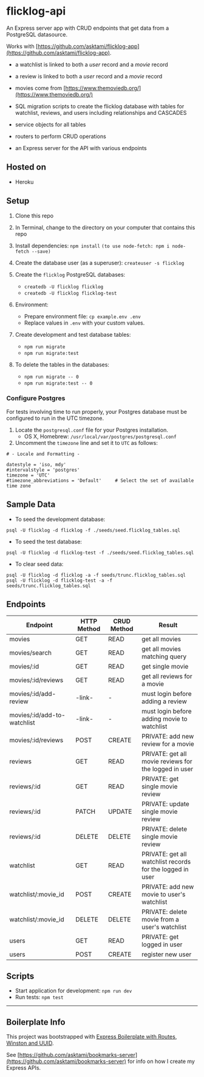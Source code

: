 # flicklog-api

An Express server app with CRUD endpoints that get data from a PostgreSQL datasource.

Works with [https://github.com/asktami/flicklog-app](https://github.com/asktami/flicklog-app).

- a watchlist is linked to both a _user_ record and a _movie_ record

- a review is linked to both a _user_ record and a _movie_ record

- movies come from [https://www.themoviedb.org/](https://www.themoviedb.org/)

- SQL migration scripts to create the flicklog database with tables for watchlist, reviews, and users including relationships and CASCADES

- service objects for all tables

- routers to perform CRUD operations

- an Express server for the API with various endpoints

## Hosted on

- Heroku

## Setup

1. Clone this repo
2. In Terminal, change to the directory on your computer that contains this repo
3. Install dependencies: `npm install`
   `(to use node-fetch: npm i node-fetch --save)`

4. Create the database user (as a superuser): `createuser -s flicklog`

5. Create the `flicklog` PostgreSQL databases:

   - `createdb -U flicklog flicklog`
   - `createdb -U flicklog flicklog-test`

6. Environment:

   - Prepare environment file: `cp example.env .env`
   - Replace values in `.env` with your custom values.

7. Create development and test database tables:

   - `npm run migrate`
   - `npm run migrate:test`

8. To delete the tables in the databases:
   - `npm run migrate -- 0`
   - `npm run migrate:test -- 0`

### Configure Postgres

For tests involving time to run properly, your Postgres database must be configured to run in the UTC timezone.

1. Locate the `postgresql.conf` file for your Postgres installation.
   - OS X, Homebrew: `/usr/local/var/postgres/postgresql.conf`
2. Uncomment the `timezone` line and set it to `UTC` as follows:

```
# - Locale and Formatting -

datestyle = 'iso, mdy'
#intervalstyle = 'postgres'
timezone = 'UTC'
#timezone_abbreviations = 'Default'     # Select the set of available time zone
```

## Sample Data

- To seed the development database:

```
psql -U flicklog -d flicklog -f ./seeds/seed.flicklog_tables.sql
```

- To seed the test database:

```
psql -U flicklog -d flicklog-test -f ./seeds/seed.flicklog_tables.sql
```

- To clear seed data:

```
psql -U flicklog -d flicklog -a -f seeds/trunc.flicklog_tables.sql
psql -U flicklog -d flicklog-test -a -f seeds/trunc.flicklog_tables.sql
```

## Endpoints

| Endpoint                    | HTTP Method | CRUD Method | Result                                                    |
| --------------------------- | ----------- | ----------- | --------------------------------------------------------- |
| movies                      | GET         | READ        | get all movies                                            |
| movies/search               | GET         | READ        | get all movies matching query                             |
| movies/:id                  | GET         | READ        | get single movie                                          |
| movies/:id/reviews          | GET         | READ        | get all reviews for a movie                               |
| movies/:id/add-review       | -link-      | -           | must login before adding a review                         |
| movies/:id/add-to-watchlist | -link-      | -           | must login before adding movie to watchlist               |
| movies/:id/reviews          | POST        | CREATE      | PRIVATE: add new review for a movie                       |
| reviews                     | GET         | READ        | PRIVATE: get all movie reviews for the logged in user     |
| reviews/:id                 | GET         | READ        | PRIVATE: get single movie review                          |
| reviews/:id                 | PATCH       | UPDATE      | PRIVATE: update single movie review                       |
| reviews/:id                 | DELETE      | DELETE      | PRIVATE: delete single movie review                       |
| watchlist                   | GET         | READ        | PRIVATE: get all watchlist records for the logged in user |
| watchlist/:movie_id         | POST        | CREATE      | PRIVATE: add new movie to user's watchlist                |
| watchlist/:movie_id         | DELETE      | DELETE      | PRIVATE: delete movie from a user's watchlist             |
| users                       | GET         | READ        | PRIVATE: get logged in user                               |
| users                       | POST        | CREATE      | register new user                                         |

## Scripts

- Start application for development: `npm run dev`
- Run tests: `npm test`

---

## Boilerplate Info

This project was bootstrapped with [Express Boilerplate with Routes, Winston and UUID](https://github.com/asktami/express-boilerplate-routes).

See [https://github.com/asktami/bookmarks-server](https://github.com/asktami/bookmarks-server) for info on how I create my Express APIs.
